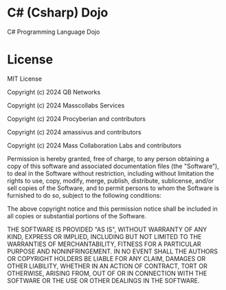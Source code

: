 # C# (Csharp) Dojo

C# Programming Language Dojo

# License

MIT License

Copyright (c) 2024 QB Networks

Copyright (c) 2024 Masscollabs Services

Copyright (c) 2024 Procyberian and contributors

Copyright (c) 2024 amassivus and contributors

Copyright (c) 2024 Mass Collaboration Labs and contributors

Permission is hereby granted, free of charge, to any person obtaining a copy
of this software and associated documentation files (the "Software"), to deal
in the Software without restriction, including without limitation the rights
to use, copy, modify, merge, publish, distribute, sublicense, and/or sell
copies of the Software, and to permit persons to whom the Software is
furnished to do so, subject to the following conditions:

The above copyright notice and this permission notice shall be included in all
copies or substantial portions of the Software.

THE SOFTWARE IS PROVIDED "AS IS", WITHOUT WARRANTY OF ANY KIND, EXPRESS OR
IMPLIED, INCLUDING BUT NOT LIMITED TO THE WARRANTIES OF MERCHANTABILITY,
FITNESS FOR A PARTICULAR PURPOSE AND NONINFRINGEMENT. IN NO EVENT SHALL THE
AUTHORS OR COPYRIGHT HOLDERS BE LIABLE FOR ANY CLAIM, DAMAGES OR OTHER
LIABILITY, WHETHER IN AN ACTION OF CONTRACT, TORT OR OTHERWISE, ARISING FROM,
OUT OF OR IN CONNECTION WITH THE SOFTWARE OR THE USE OR OTHER DEALINGS IN THE
SOFTWARE.
